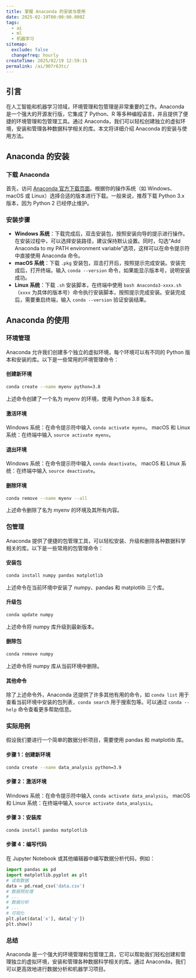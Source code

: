 ```yaml
---
title: 掌握 Anaconda 的安装与使用
date: 2025-02-19T00:00:00.000Z
tags:
  - ai
  - ml
  - 机器学习
sitemap:
  exclude: false
  changefreq: hourly
createTime: 2025/02/19 12:59:15
permalink: /ai/907r63tc/
---
```


## 引言

在人工智能和机器学习领域，环境管理和包管理是非常重要的工作。Anaconda 是一个强大的开源发行版，它集成了 Python、R 等多种编程语言，并且提供了便捷的环境管理和包管理工具。通过 Anaconda，我们可以轻松创建独立的虚拟环境，安装和管理各种数据科学相关的库。本文将详细介绍 Anaconda 的安装与使用方法。

## Anaconda 的安装

### 下载 Anaconda

首先，访问 [Anaconda 官方下载页面](https://www.anaconda.com/products/individual)。根据你的操作系统（如 Windows、macOS 或 Linux）选择合适的版本进行下载。一般来说，推荐下载 Python 3.x 版本，因为 Python 2 已经停止维护。

### 安装步骤

- **Windows 系统**：下载完成后，双击安装包，按照安装向导的提示进行操作。在安装过程中，可以选择安装路径，建议保持默认设置。同时，勾选“Add Anaconda to my PATH environment variable”选项，这样可以在命令提示符中直接使用 Anaconda 命令。
- **macOS 系统**：下载 `.pkg` 安装包，双击打开后，按照提示完成安装。安装完成后，打开终端，输入 `conda --version` 命令，如果能显示版本号，说明安装成功。
- **Linux 系统**：下载 `.sh` 安装脚本，在终端中使用 `bash Anaconda3-xxxx.sh`（`xxxx` 为具体的版本号）命令执行安装脚本，按照提示完成安装。安装完成后，需要重启终端，输入 `conda --version` 验证安装结果。

## Anaconda 的使用

### 环境管理

Anaconda 允许我们创建多个独立的虚拟环境，每个环境可以有不同的 Python 版本和安装的库。以下是一些常用的环境管理命令：

#### 创建新环境

```bash
conda create --name myenv python=3.8

```
上述命令创建了一个名为 myenv 的环境，使用 Python 3.8 版本。

#### 激活环境

Windows 系统：在命令提示符中输入 `conda activate myenv`。
macOS 和 Linux 系统：在终端中输入 `source activate myenv`。
#### 退出环境
Windows 系统：在命令提示符中输入 `conda deactivate`。
macOS 和 Linux 系统：在终端中输入 `source deactivate`。
#### 删除环境
```bash
conda remove --name myenv --all
```
上述命令删除了名为 myenv 的环境及其所有内容。
### 包管理
Anaconda 提供了便捷的包管理工具，可以轻松安装、升级和删除各种数据科学相关的库。以下是一些常用的包管理命令：
#### 安装包
```bash
conda install numpy pandas matplotlib
```
上述命令在当前环境中安装了 numpy、pandas 和 matplotlib 三个库。
#### 升级包
```bash
conda update numpy
```
上述命令将 numpy 库升级到最新版本。
#### 删除包
```bash
conda remove numpy
```
上述命令将 numpy 库从当前环境中删除。
#### 其他命令
除了上述命令外，Anaconda 还提供了许多其他有用的命令，如 `conda list` 用于查看当前环境中安装的包列表，`conda search` 用于搜索包等。可以通过 `conda --help` 命令查看更多帮助信息。


### 实际用例

假设我们要进行一个简单的数据分析项目，需要使用 pandas 和 matplotlib 库。

#### 步骤 1：创建新环境
```bash
conda create --name data_analysis python=3.9
```
#### 步骤 2：激活环境
Windows 系统：在命令提示符中输入 `conda activate data_analysis`。
macOS 和 Linux 系统：在终端中输入 `source activate data_analysis`。
#### 步骤 3：安装库
```bash
conda install pandas matplotlib
```
#### 步骤 4：编写代码

在 Jupyter Notebook 或其他编辑器中编写数据分析代码，例如：

```python
import pandas as pd
import matplotlib.pyplot as plt
# 读取数据
data = pd.read_csv('data.csv')
# 数据预处理
# ...
# 数据分析
# ...
# 可视化
plt.plot(data['x'], data['y'])
plt.show()
```

### 总结

Anaconda 是一个强大的环境管理和包管理工具，它可以帮助我们轻松创建和管理独立的虚拟环境，安装和管理各种数据科学相关的库。通过 Anaconda，我们可以更高效地进行数据分析和机器学习项目。

